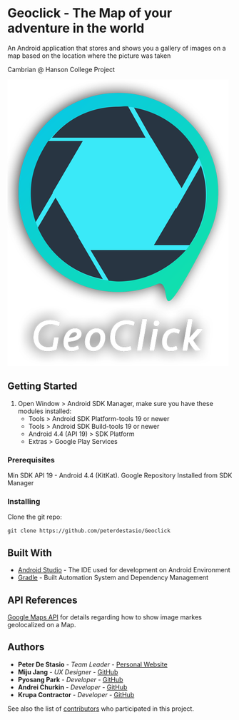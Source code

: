 # Geoclick - The Map of your adventure in the world
An Android application that stores and shows you a gallery of images on a map based on the location where the picture was taken

Cambrian @ Hanson College Project

![alt text](https://github.com/peterdestasio/Geoclick/blob/master/app/src/main/res/drawable/logowithtitle.png)

## Getting Started
1. Open Window &gt; Android SDK Manager, make sure you have these modules
    installed:
    * Tools &gt; Android SDK Platform-tools 19 or newer
    * Tools &gt; Android SDK Build-tools 19 or newer
    * Android 4.4 (API 19) &gt; SDK Platform
    * Extras &gt; Google Play Services

### Prerequisites
Min SDK API 19 - Android 4.4 (KitKat). 
Google Repository Installed from SDK Manager

### Installing

Clone the git repo:

```
git clone https://github.com/peterdestasio/Geoclick
```


## Built With

* [Android Studio](https://developer.android.com/studio/index.html) - The IDE used for development on Android Environment
* [Gradle](https://gradle.org/) - Built Automation System and Dependency Management

## API References

[Google Maps API](https://developers.google.com/maps/documentation/android-api/) for details regarding how to show image markes geolocalized on a Map.

## Authors

* **Peter De Stasio** - *Team Leader* - [Personal Website](http://peterdestasio.com/)
* **Miju Jang** - *UX Designer* - [GitHub](https://github.com/shyjoo)
* **Pyosang Park** - *Developer* - [GitHub](https://github.com/parkps618)
* **Andrei Churkin** - *Developer* - [GitHub](https://github.com/Residentcd08)
* **Krupa Contractor** - *Developer* - [GitHub](https://github.com/krupa007)

See also the list of [contributors](https://github.com/peterdestasio/Geoclick/graphs/contributors) who participated in this project.




